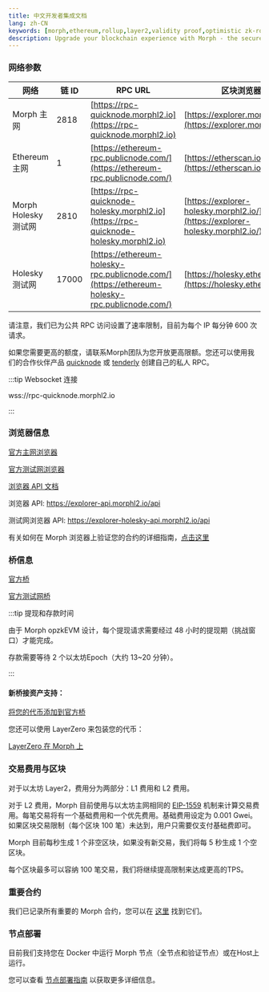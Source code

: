 ```yaml
---
title: 中文开发者集成文档
lang: zh-CN
keywords: [morph,ethereum,rollup,layer2,validity proof,optimistic zk-rollup]
description: Upgrade your blockchain experience with Morph - the secure decentralized, cost0efficient, and high-performing optimistic zk-rollup solution. Try it now!
---
```


### 网络参数

| 网络 | 链 ID | RPC URL | 区块浏览器 |
| --- | --- | --- | --- |
| Morph 主网 | 2818 | [https://rpc-quicknode.morphl2.io](https://rpc-quicknode.morphl2.io) | [https://explorer.morphl2.io/](https://explorer.morphl2.io/) |
| Ethereum 主网 | 1 | [https://ethereum-rpc.publicnode.com/](https://ethereum-rpc.publicnode.com/) | [https://etherscan.io/](https://etherscan.io/) |
| Morph Holesky 测试网 | 2810 | [https://rpc-quicknode-holesky.morphl2.io](https://rpc-quicknode-holesky.morphl2.io) | [https://explorer-holesky.morphl2.io/](https://explorer-holesky.morphl2.io/) |
| Holesky 测试网 | 17000 | [https://ethereum-holesky-rpc.publicnode.com/](https://ethereum-holesky-rpc.publicnode.com/) | [https://holesky.etherscan.io/](https://holesky.etherscan.io/) |


请注意，我们已为公共 RPC 访问设置了速率限制，目前为每个 IP 每分钟 600 次请求。

如果您需要更高的额度，请联系Morph团队为您开放更高限额。您还可以使用我们的合作伙伴产品 [quicknode](https://www.quicknode.com/) 或 [tenderly](https://tenderly.co/) 创建自己的私人 RPC。

:::tip Websocket 连接

wss://rpc-quicknode.morphl2.io

:::

### 浏览器信息

[官方主网浏览器](https://explorer.morphl2.io)

[官方测试网浏览器](https://explorer-holesky.morphl2.io)

[浏览器 API 文档](https://explorer.morphl2.io/api-docs)

浏览器 API: https://explorer-api.morphl2.io/api

测试网浏览器 API: https://explorer-holesky-api.morphl2.io/api


有关如何在 Morph 浏览器上验证您的合约的详细指南，[点击这里](../build-on-morph/5-verify-your-smart-contracts.md)

### 桥信息

[官方桥](https://bridge.morphl2.io)

[官方测试网桥](https://bridge-holesky.morphl2.io)

:::tip 提现和存款时间

由于 Morph opzkEVM 设计，每个提现请求需要经过 48 小时的提现期（挑战窗口）才能完成。

存款需要等待 2 个以太坊Epoch（大约 13~20 分钟）。

:::

#### 新桥接资产支持：

[将您的代币添加到官方桥](https://docs.morphl2.io/docs/build-on-morph/build-on-morph/bridge-between-morph-and-ethereum#add-your-token-to-the-official-bridge)


您还可以使用 LayerZero 来包装您的代币：

[LayerZero 在 Morph 上](https://docs.layerzero.network/v2/developers/evm/technical-reference/deployed-contracts#morph)


### 交易费用与区块

对于以太坊 Layer2，费用分为两部分：L1 费用和 L2 费用。

对于 L2 费用，Morph 目前使用与以太坊主网相同的 [EIP-1559](https://github.com/ethereum/EIPs/blob/master/EIPS/eip-1559.md) 机制来计算交易费用。每笔交易将有一个基础费用和一个优先费用。基础费用设定为 0.001 Gwei。如果区块交易限制（每个区块 100 笔）未达到，用户只需要仅支付基础费即可。

Morph 目前每秒生成 1 个非空区块，如果没有新交易，我们将每 5 秒生成 1 个空区块。

每个区块最多可以容纳 100 笔交易，我们将继续提高限制来达成更高的TPS。

### 重要合约

我们已记录所有重要的 Morph 合约，您可以在 [这里](../developer-resources/1-contracts.md) 找到它们。

### 节点部署

目前我们支持您在 Docker 中运行 Morph 节点（全节点和验证节点）或在Host上运行。

您可以查看 [节点部署指南](../developer-resources/node-operation/full-node/1-run-in-docker.md) 以获取更多详细信息。